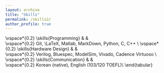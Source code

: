 ```yaml
---
layout: archive
title: "Skills"
permalink: /skills2/
author_profile: true
---
```

\vspace*{0.2}
\skills{Programming} & &    
\vspace*{0.2} Git, \LaTeX, Matlab, MarkDown, Python, C, C++ \\
\vspace*{0.2}
\skills{Hardware Design} & &    
\vspace*{0.2} Verilog, Bluespec, ModelSim, Vivado, Cadence Virtuoso \\
\vspace*{0.2}
\skills{Communication} & &   
\vspace*{0.2} Korean (native), English (103/120 TOEFL)\\
\end{tabular}
